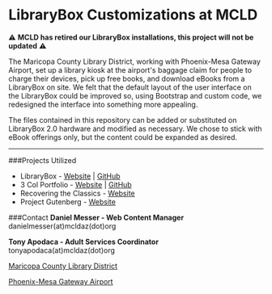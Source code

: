# LibraryBox Customizations at MCLD

:warning: **MCLD has retired our LibraryBox installations, this project will not be updated** :warning:

The Maricopa County Library District, working with Phoenix-Mesa Gateway Airport, set up a library kiosk at the airport's baggage claim for people to charge their devices, pick up free books, and download eBooks from a LibraryBox on site. We felt that the default layout of the user interface on the LibraryBox could be improved so, using Bootstrap and custom code, we redesigned the interface into something more appealing.

The files contained in this repository can be added or substituted on LibraryBox 2.0 hardware and modified as necessary. We chose to stick with eBook offerings only, but the content could be expanded as desired.

---
###Projects Utilized

* LibraryBox - [Website](http://librarybox.us/) | [GitHub](https://github.com/LibraryBox-Dev)
* 3 Col Portfolio - [Website](http://startbootstrap.com/template-overviews/3-col-portfolio/) | [GitHub](https://github.com/IronSummitMedia/startbootstrap-3-col-portfolio)
* Recovering the Classics - [Website](http://recoveringtheclassics.com/)
* Project Gutenberg - [Website](http://www.gutenberg.org/)

###Contact
**Daniel Messer - Web Content Manager**
danielmesser(at)mcldaz(dot)org

**Tony Apodaca - Adult Services Coordinator**
tonyapodaca(at)mcldaz(dot)org

[Maricopa County Library District](http://mcldaz.org)

[Phoenix-Mesa Gateway Airport](http://www.phxmesagateway.org/)

 
